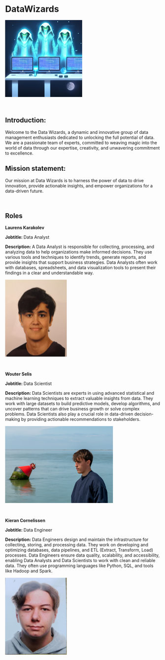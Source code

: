 # DataWizards
<p><img src="./files/Data-wizards.jpg" alt="Italian Trulli" width="250" height="250"></img></p>
<br>
<h2>Introduction:</h2>
<p>Welcome to the Data Wizards, a dynamic and innovative group of data management enthusiasts dedicated to unlocking the full potential of data. We are a passionate team of experts, committed to weaving magic into the world of data through our expertise, creativity, and unwavering commitment to excellence.</p>
<h2>Mission statement:</h2>
<p>Our mission at Data Wizards is to harness the power of data to drive innovation, provide actionable insights, and empower organizations for a data-driven future.</p>
<br>

<h2>Roles</h2>
<p><b>Laurens Karakolev</b></p>
<p><b>Jobtitle: </b>Data Analyst</p>
<p><b>Description: </b>A Data Analyst is responsible for collecting, processing, and analyzing data to help organizations make informed decisions. They use various tools and techniques to identify trends, generate reports, and provide insights that support business strategies. Data Analysts often work with databases, spreadsheets, and data visualization tools to present their findings in a clear and understandable way.</p>
<p><img src="./files/Foto_Laurens.jpg" alt="Italian Trulli" width="200" height="250"></img></p>
<br>

<p><b>Wouter Selis</b></p>
<p><b>Jobtitle: </b>Data Scientist</p>
<p><b>Description: </b>Data Scientists are experts in using advanced statistical and machine learning techniques to extract valuable insights from data. They work with large datasets to build predictive models, develop algorithms, and uncover patterns that can drive business growth or solve complex problems. Data Scientists also play a crucial role in data-driven decision-making by providing actionable recommendations to stakeholders.</p>
<p><img src="./files/foto_wouter.JPG" alt="Italian Trulli" width="350" height="250"></img></p>
<br>

<p><b>Kieran Cornelissen</b></p>
<p><b>Jobtitle: </b>Data Engineer</p>
<p><b>Description: </b>Data Engineers design and maintain the infrastructure for collecting, storing, and processing data. They work on developing and optimizing databases, data pipelines, and ETL (Extract, Transform, Load) processes. Data Engineers ensure data quality, scalability, and accessibility, enabling Data Analysts and Data Scientists to work with clean and reliable data. They often use programming languages like Python, SQL, and tools like Hadoop and Spark.</p>
<p><img src="./files/Foto_Kieran.jpg" alt="Italian Trulli" width="200" height="250"></img></p>